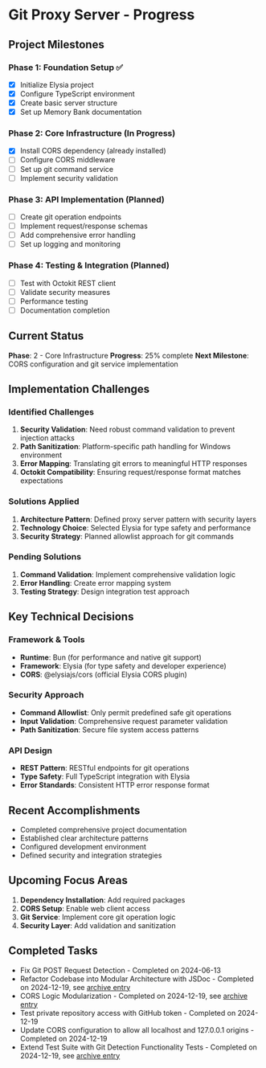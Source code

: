 # Git Proxy Server - Progress

## Project Milestones

### Phase 1: Foundation Setup ✅
- [x] Initialize Elysia project
- [x] Configure TypeScript environment
- [x] Create basic server structure
- [x] Set up Memory Bank documentation

### Phase 2: Core Infrastructure (In Progress)
- [x] Install CORS dependency (already installed)
- [ ] Configure CORS middleware
- [ ] Set up git command service
- [ ] Implement security validation

### Phase 3: API Implementation (Planned)
- [ ] Create git operation endpoints
- [ ] Implement request/response schemas
- [ ] Add comprehensive error handling
- [ ] Set up logging and monitoring

### Phase 4: Testing & Integration (Planned)
- [ ] Test with Octokit REST client
- [ ] Validate security measures
- [ ] Performance testing
- [ ] Documentation completion

## Current Status
**Phase**: 2 - Core Infrastructure
**Progress**: 25% complete
**Next Milestone**: CORS configuration and git service implementation

## Implementation Challenges

### Identified Challenges
1. **Security Validation**: Need robust command validation to prevent injection attacks
2. **Path Sanitization**: Platform-specific path handling for Windows environment
3. **Error Mapping**: Translating git errors to meaningful HTTP responses
4. **Octokit Compatibility**: Ensuring request/response format matches expectations

### Solutions Applied
1. **Architecture Pattern**: Defined proxy server pattern with security layers
2. **Technology Choice**: Selected Elysia for type safety and performance
3. **Security Strategy**: Planned allowlist approach for git commands

### Pending Solutions
1. **Command Validation**: Implement comprehensive validation logic
2. **Error Handling**: Create error mapping system
3. **Testing Strategy**: Design integration test approach

## Key Technical Decisions

### Framework & Tools
- **Runtime**: Bun (for performance and native git support)
- **Framework**: Elysia (for type safety and developer experience)
- **CORS**: @elysiajs/cors (official Elysia CORS plugin)

### Security Approach
- **Command Allowlist**: Only permit predefined safe git operations
- **Input Validation**: Comprehensive request parameter validation
- **Path Sanitization**: Secure file system access patterns

### API Design
- **REST Pattern**: RESTful endpoints for git operations
- **Type Safety**: Full TypeScript integration with Elysia
- **Error Standards**: Consistent HTTP error response format

## Recent Accomplishments
- Completed comprehensive project documentation
- Established clear architecture patterns
- Configured development environment
- Defined security and integration strategies

## Upcoming Focus Areas
1. **Dependency Installation**: Add required packages
2. **CORS Setup**: Enable web client access
3. **Git Service**: Implement core git operation logic
4. **Security Layer**: Add validation and sanitization

## Completed Tasks
- Fix Git POST Request Detection - Completed on 2024-06-13
- Refactor Codebase into Modular Architecture with JSDoc - Completed on 2024-12-19, see [archive entry](mdc:../docs/archive/completed_tasks.md#task-refactor-codebase-into-modular-architecture-with-jsdoc-v10)
- CORS Logic Modularization - Completed on 2024-12-19, see [archive entry](mdc:../docs/archive/completed_tasks.md#task-cors-logic-modularization-v10)
- Test private repository access with GitHub token - Completed on 2024-12-19
- Update CORS configuration to allow all localhost and 127.0.0.1 origins - Completed on 2024-12-19
- Extend Test Suite with Git Detection Functionality Tests - Completed on 2024-12-19, see [archive entry](mdc:../docs/archive/completed_tasks.md#task-extend-test-suite-with-git-detection-functionality-tests-v10) 